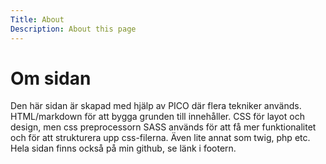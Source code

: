 ```yaml
---
Title: About
Description: About this page
---
```


Om sidan
==========================

Den här sidan är skapad med hjälp av PICO där flera tekniker används. HTML/markdown för att bygga grunden till innehåller. CSS för layot och design, men css preprocessorn SASS används för att få mer funktionalitet och för att strukturera upp css-filerna. Även lite annat som twig, php etc. Hela sidan finns också på min github, se länk i footern.
